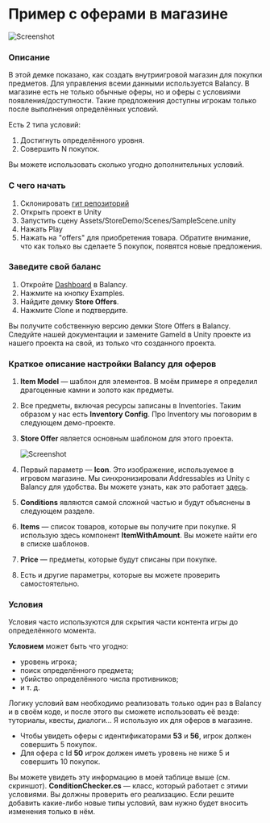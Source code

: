 # Пример с оферами в магазине

![Screenshot](../../img/example_store_offers2.png) 

### Описание

В этой демке показано, как создать внутриигровой магазин для покупки предметов. Для управления всеми данными используется Balancy. В магазине есть не только обычные оферы, но и оферы с условиями появления/доступности. Такие предложения доступны игрокам только после выполнения определённых условий.

Есть 2 типа условий:

1. Достигнуть определённого уровня.
2. Совершить N покупок.

Вы можете использовать сколько угодно дополнительных условий.

### С чего начать

1. Склонировать [гит репозиторий](https://github.com/pavelbalancy/Example-Store)
2. Открыть проект в Unity
3. Запустить сцену Assets/StoreDemo/Scenes/SampleScene.unity
4. Нажать Play
5. Нажать на "offers" для приобретения товара. Обратите внимание, что как только вы сделаете 5 покупок, появятся новые предложения.

### Заведите свой баланс

1. Откройте [Dashboard](https://balancy.dev/dashboard) в Balancy.
2. Нажмите на кнопку Examples.
3. Найдите демку **Store Offers**.
4. Нажмите Clone и подтвердите.

Вы получите собственную версию демки Store Offers в Balancy.
Следуйте нашей документации и замените GameId в Unity проекте из нашего проекта на свой, из только что созданного проекта.


### Краткое описание настройки Balancy для оферов

1. **Item Model** — шаблон для элементов. В моём примере я определил драгоценные камни и золото как предметы.
2. Все предметы, включая ресурсы записаны в Inventories. Таким образом у нас есть **Inventory Config**. Про Inventory мы поговорим в следующем демо-проекте.
3. **Store Offer** является основным шаблоном для этого проекта.

     ![Screenshot](../../img/example_store_offers.png) 

4. Первый параметр — **Icon**. Это изображение, используемое в игровом магазине. Мы синхронизировали Addressables из Unity с Balancy для удобства. Вы можете узнать, как это работает [здесь](/data_editor/advanced/assets). 
5. **Conditions** являются самой сложной частью и будут объяснены в следующем разделе.
6. **Items** — список товаров, которые вы получите при покупке. Я использую здесь компонент **ItemWithAmount**. Вы можете найти его в списке шаблонов.
7. **Price** — предметы, которые будут списаны при покупке.
8. Есть и другие параметры, которые вы можете проверить самостоятельно.
 
 
### Условия

Условия часто используются для скрытия части контента игры до определённого момента.

**Условием** может быть что угодно:

* уровень игрока;
* поиск определённого предмета;
* убийство определённого числа противников;
* и т. д.

Логику условий вам необходимо реализовать только один раз в Balancy и в своём коде, и после этого вы сможете использовать её везде: туториалы, квесты, диалоги... Я использую их для оферов в магазине.

* Чтобы увидеть оферы с идентификаторами **53** и **56**, игрок должен совершить 5 покупок.
* Для офера с Id **50** игрок должен иметь уровень не ниже 5 и совершить 10 покупок.

Вы можете увидеть эту информацию в моей таблице выше (см. скриншот).
**ConditionChecker.cs** — класс, который работает с этими условиями. Вы должны проверить его реализацию. Если решите добавить какие-либо новые типы условий, вам нужно будет вносить изменения только в нём. 
